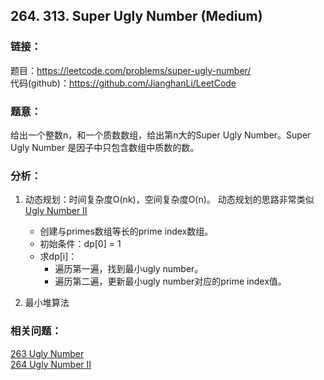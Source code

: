 ## 264. 313. Super Ugly Number (Medium)

### **链接**：
题目：https://leetcode.com/problems/super-ugly-number/  
代码(github)：https://github.com/JianghanLi/LeetCode

### **题意**：

给出一个整数n，和一个质数数组，给出第n大的Super Ugly Number。Super Ugly Number 是因子中只包含数组中质数的数。

### **分析**：

1. 动态规划：时间复杂度O(nk)，空间复杂度O(n)。  动态规划的思路非常类似[Ugly Number II]((../264.Ugly_Number_II))
	* 创建与primes数组等长的prime index数组。
	* 初始条件：dp[0] = 1
	* 求dp[i]：
		* 遍历第一遍，找到最小ugly number。
		* 遍历第二遍，更新最小ugly number对应的prime index值。
		
		
2. 最小堆算法
		
### **相关问题**：

[263 Ugly Number](../263.Ugly_Number)  
[264 Ugly Number II](../264.Ugly_Number_II)
